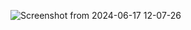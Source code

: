 ![Screenshot from 2024-06-17 12-07-26](https://github.com/ebbenwai/WeatherForecast/assets/149109018/ba924346-0a0e-466f-aea6-024ddaf9a3c4)
